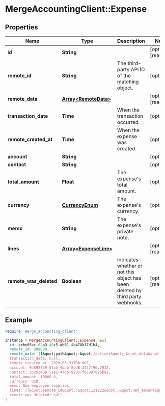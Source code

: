 # MergeAccountingClient::Expense

## Properties

| Name | Type | Description | Notes |
| ---- | ---- | ----------- | ----- |
| **id** | **String** |  | [optional][readonly] |
| **remote_id** | **String** | The third-party API ID of the matching object. | [optional] |
| **remote_data** | [**Array&lt;RemoteData&gt;**](RemoteData.md) |  | [optional][readonly] |
| **transaction_date** | **Time** | When the transaction occurred. | [optional] |
| **remote_created_at** | **Time** | When the expense was created. | [optional] |
| **account** | **String** |  | [optional] |
| **contact** | **String** |  | [optional] |
| **total_amount** | **Float** | The expense&#39;s total amount. | [optional] |
| **currency** | [**CurrencyEnum**](CurrencyEnum.md) | The expense&#39;s currency. | [optional] |
| **memo** | **String** | The expense&#39;s private note. | [optional] |
| **lines** | [**Array&lt;ExpenseLine&gt;**](ExpenseLine.md) |  | [optional][readonly] |
| **remote_was_deleted** | **Boolean** | Indicates whether or not this object has been deleted by third party webhooks. | [optional][readonly] |

## Example

```ruby
require 'merge_accounting_client'

instance = MergeAccountingClient::Expense.new(
  id: ecbe05ac-62a3-46c5-ab31-4b478b37d1b4,
  remote_id: 088899,
  remote_data: [{&quot;path&quot;:&quot;/actions&quot;,&quot;data&quot;:[&quot;Varies by platform&quot;]}],
  transaction_date: null,
  remote_created_at: 2020-03-31T00:00Z,
  account: 9d892439-5fab-4dbb-8bd8-34f7f96c7912,
  contact: 3d263469-51a1-4766-9205-f6c997826be1,
  total_amount: 10000.0,
  currency: USD,
  memo: New employee supplies,
  lines: [{&quot;remote_id&quot;:&quot;121222&quot;,&quot;net_amount&quot;:25.54,&quot;trackingCategory&quot;:&quot;b38c59b0-a9d7-4740-b1ee-5436c6751e3d&quot;,&quot;item&quot;:&quot;b38c59b0-a9d7-4740-b1ee-5436c6751e3d&quot;,&quot;account&quot;:&quot;2a56344a-a491-11ec-b909-0242ac120002&quot;,&quot;description&quot;:&quot;MacBook Pro&quot;},{&quot;remote_id&quot;:&quot;121223&quot;,&quot;net_amount&quot;:10,&quot;trackingCategory&quot;:&quot;b38c59b0-a9d7-4740-b1ee-5436c6751e3d&quot;,&quot;item&quot;:&quot;b38c59b0-a9d7-4740-b1ee-5436c6751e3d&quot;,&quot;account&quot;:&quot;2a56344a-a491-11ec-b909-0242ac120002&quot;,&quot;description&quot;:&quot;Desk Lamp&quot;}],
  remote_was_deleted: null
)
```

